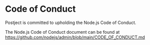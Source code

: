 # Code of Conduct

Postject is committed to upholding the Node.js Code of Conduct.

The Node.js Code of Conduct document can be found at
https://github.com/nodejs/admin/blob/main/CODE_OF_CONDUCT.md
